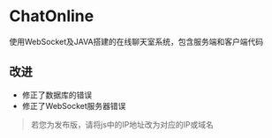 # ChatOnline
使用WebSocket及JAVA搭建的在线聊天室系统，包含服务端和客户端代码

## 改进

+ 修正了数据库的错误
+ 修正了WebSocket服务器错误

> 若您为发布版，请将js中的IP地址改为对应的IP或域名